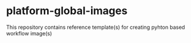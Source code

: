 # platform-global-images

This repository contains reference template(s) for creating pyhton based workflow image(s)